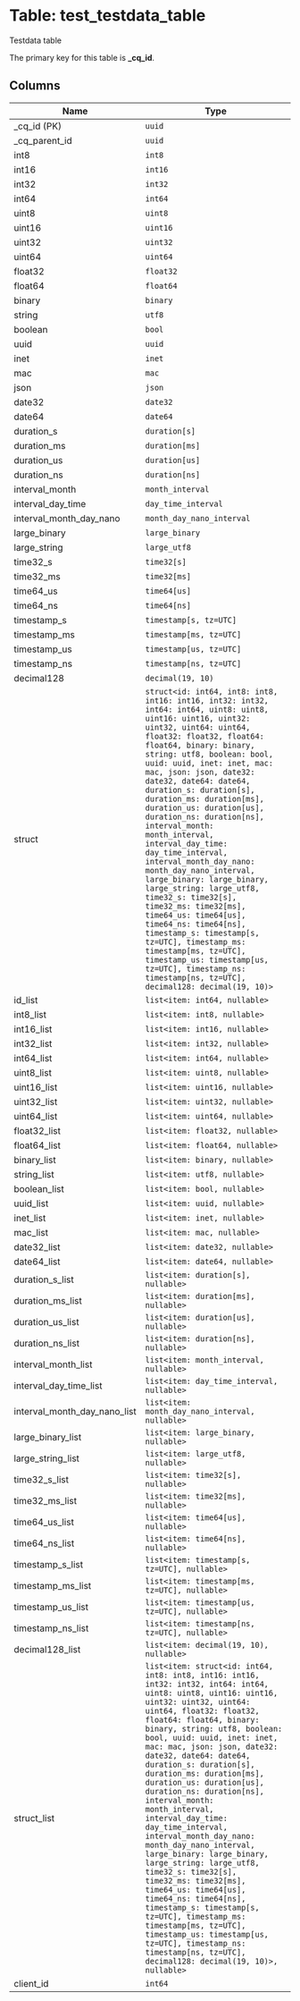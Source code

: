 # Table: test_testdata_table

Testdata table

The primary key for this table is **_cq_id**.

## Columns

| Name          | Type          |
| ------------- | ------------- |
|_cq_id (PK)|`uuid`|
|_cq_parent_id|`uuid`|
|int8|`int8`|
|int16|`int16`|
|int32|`int32`|
|int64|`int64`|
|uint8|`uint8`|
|uint16|`uint16`|
|uint32|`uint32`|
|uint64|`uint64`|
|float32|`float32`|
|float64|`float64`|
|binary|`binary`|
|string|`utf8`|
|boolean|`bool`|
|uuid|`uuid`|
|inet|`inet`|
|mac|`mac`|
|json|`json`|
|date32|`date32`|
|date64|`date64`|
|duration_s|`duration[s]`|
|duration_ms|`duration[ms]`|
|duration_us|`duration[us]`|
|duration_ns|`duration[ns]`|
|interval_month|`month_interval`|
|interval_day_time|`day_time_interval`|
|interval_month_day_nano|`month_day_nano_interval`|
|large_binary|`large_binary`|
|large_string|`large_utf8`|
|time32_s|`time32[s]`|
|time32_ms|`time32[ms]`|
|time64_us|`time64[us]`|
|time64_ns|`time64[ns]`|
|timestamp_s|`timestamp[s, tz=UTC]`|
|timestamp_ms|`timestamp[ms, tz=UTC]`|
|timestamp_us|`timestamp[us, tz=UTC]`|
|timestamp_ns|`timestamp[ns, tz=UTC]`|
|decimal128|`decimal(19, 10)`|
|struct|`struct<id: int64, int8: int8, int16: int16, int32: int32, int64: int64, uint8: uint8, uint16: uint16, uint32: uint32, uint64: uint64, float32: float32, float64: float64, binary: binary, string: utf8, boolean: bool, uuid: uuid, inet: inet, mac: mac, json: json, date32: date32, date64: date64, duration_s: duration[s], duration_ms: duration[ms], duration_us: duration[us], duration_ns: duration[ns], interval_month: month_interval, interval_day_time: day_time_interval, interval_month_day_nano: month_day_nano_interval, large_binary: large_binary, large_string: large_utf8, time32_s: time32[s], time32_ms: time32[ms], time64_us: time64[us], time64_ns: time64[ns], timestamp_s: timestamp[s, tz=UTC], timestamp_ms: timestamp[ms, tz=UTC], timestamp_us: timestamp[us, tz=UTC], timestamp_ns: timestamp[ns, tz=UTC], decimal128: decimal(19, 10)>`|
|id_list|`list<item: int64, nullable>`|
|int8_list|`list<item: int8, nullable>`|
|int16_list|`list<item: int16, nullable>`|
|int32_list|`list<item: int32, nullable>`|
|int64_list|`list<item: int64, nullable>`|
|uint8_list|`list<item: uint8, nullable>`|
|uint16_list|`list<item: uint16, nullable>`|
|uint32_list|`list<item: uint32, nullable>`|
|uint64_list|`list<item: uint64, nullable>`|
|float32_list|`list<item: float32, nullable>`|
|float64_list|`list<item: float64, nullable>`|
|binary_list|`list<item: binary, nullable>`|
|string_list|`list<item: utf8, nullable>`|
|boolean_list|`list<item: bool, nullable>`|
|uuid_list|`list<item: uuid, nullable>`|
|inet_list|`list<item: inet, nullable>`|
|mac_list|`list<item: mac, nullable>`|
|date32_list|`list<item: date32, nullable>`|
|date64_list|`list<item: date64, nullable>`|
|duration_s_list|`list<item: duration[s], nullable>`|
|duration_ms_list|`list<item: duration[ms], nullable>`|
|duration_us_list|`list<item: duration[us], nullable>`|
|duration_ns_list|`list<item: duration[ns], nullable>`|
|interval_month_list|`list<item: month_interval, nullable>`|
|interval_day_time_list|`list<item: day_time_interval, nullable>`|
|interval_month_day_nano_list|`list<item: month_day_nano_interval, nullable>`|
|large_binary_list|`list<item: large_binary, nullable>`|
|large_string_list|`list<item: large_utf8, nullable>`|
|time32_s_list|`list<item: time32[s], nullable>`|
|time32_ms_list|`list<item: time32[ms], nullable>`|
|time64_us_list|`list<item: time64[us], nullable>`|
|time64_ns_list|`list<item: time64[ns], nullable>`|
|timestamp_s_list|`list<item: timestamp[s, tz=UTC], nullable>`|
|timestamp_ms_list|`list<item: timestamp[ms, tz=UTC], nullable>`|
|timestamp_us_list|`list<item: timestamp[us, tz=UTC], nullable>`|
|timestamp_ns_list|`list<item: timestamp[ns, tz=UTC], nullable>`|
|decimal128_list|`list<item: decimal(19, 10), nullable>`|
|struct_list|`list<item: struct<id: int64, int8: int8, int16: int16, int32: int32, int64: int64, uint8: uint8, uint16: uint16, uint32: uint32, uint64: uint64, float32: float32, float64: float64, binary: binary, string: utf8, boolean: bool, uuid: uuid, inet: inet, mac: mac, json: json, date32: date32, date64: date64, duration_s: duration[s], duration_ms: duration[ms], duration_us: duration[us], duration_ns: duration[ns], interval_month: month_interval, interval_day_time: day_time_interval, interval_month_day_nano: month_day_nano_interval, large_binary: large_binary, large_string: large_utf8, time32_s: time32[s], time32_ms: time32[ms], time64_us: time64[us], time64_ns: time64[ns], timestamp_s: timestamp[s, tz=UTC], timestamp_ms: timestamp[ms, tz=UTC], timestamp_us: timestamp[us, tz=UTC], timestamp_ns: timestamp[ns, tz=UTC], decimal128: decimal(19, 10)>, nullable>`|
|client_id|`int64`|